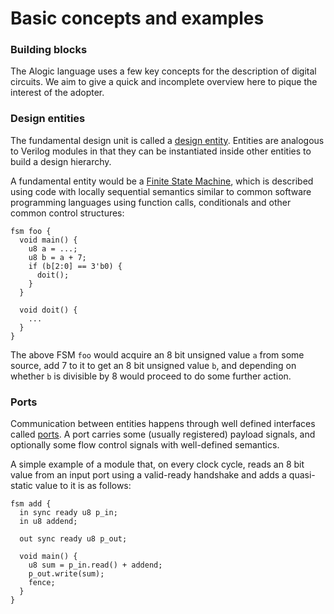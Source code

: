 # Basic concepts and examples

### Building blocks

The Alogic language uses a few key concepts for the description of digital
circuits. We aim to give a quick and incomplete overview here to pique the
interest of the adopter.

### Design entities

The fundamental design unit is called a [design entity](entities.md).
Entities are analogous to Verilog modules in that they can be instantiated
inside other entities to build a design hierarchy.

A fundamental entity would be a [Finite State Machine](fsms.md), which is
described using code with locally sequential semantics similar to common
software programming languages using function calls, conditionals and other
common control structures:

```
fsm foo {
  void main() {
    u8 a = ...;
    u8 b = a + 7;
    if (b[2:0] == 3'b0) {
      doit();
    }
  }

  void doit() {
    ...
  }
}
```

The above FSM `foo` would acquire an 8 bit unsigned value `a` from some source,
add 7 to it to get an 8 bit unsigned value `b`, and depending on whether `b` is
divisible by 8 would proceed to do some further action.

### Ports

Communication between entities happens through well defined interfaces called
[ports](ports.md). A port carries some (usually registered) payload signals,
and optionally some flow control signals with well-defined semantics.

A simple example of a module that, on every clock cycle, reads an 8 bit value
from an input port using a valid-ready handshake and adds a quasi-static value
to it is as follows:

```
fsm add {
  in sync ready u8 p_in;
  in u8 addend;

  out sync ready u8 p_out;

  void main() {
    u8 sum = p_in.read() + addend;
    p_out.write(sum);
    fence;
  }
}
```
